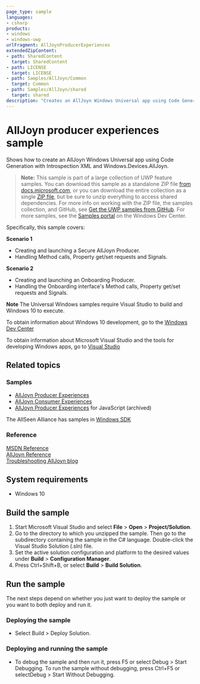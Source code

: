 ```yaml
---
page_type: sample
languages:
- csharp
products:
- windows
- windows-uwp
urlFragment: AllJoynProducerExperiences
extendedZipContent:
- path: SharedContent
  target: SharedContent
- path: LICENSE
  target: LICENSE
- path: Samples/AllJoyn/Common
  target: Common
- path: Samples/AllJoyn/shared
  target: shared
description: "Creates an AllJoyn Windows Universal app using Code Generation with Introspection XML and Windows.Devices.AllJoyn."
---
```


<!---
  category: DevicesSensorsAndPower
  samplefwlink: http://go.microsoft.com/fwlink/p/?LinkId=534025
--->

# AllJoyn producer experiences sample

Shows how to create an AllJoyn Windows Universal app using Code Generation with Introspection XML and Windows.Devices.AllJoyn.

> **Note:** This sample is part of a large collection of UWP feature samples. 
> You can download this sample as a standalone ZIP file
> [from docs.microsoft.com](https://docs.microsoft.com/samples/microsoft/windows-universal-samples/alljoynproducerexperiences/),
> or you can download the entire collection as a single
> [ZIP file](https://github.com/Microsoft/Windows-universal-samples/archive/master.zip), but be 
> sure to unzip everything to access shared dependencies. For more info on working with the ZIP file, 
> the samples collection, and GitHub, see [Get the UWP samples from GitHub](https://aka.ms/ovu2uq). 
> For more samples, see the [Samples portal](https://aka.ms/winsamples) on the Windows Dev Center. 

Specifically, this sample covers:

**Scenario 1**
-   Creating and launching a Secure AllJoyn Producer.
-   Handling Method calls, Property get/set requests and Signals.

**Scenario 2**
-   Creating and launching an Onboarding Producer.
-   Handling the Onboarding interface's Method calls, Property get/set requests and Signals.

**Note** The Universal Windows samples require Visual Studio to build and Windows 10 to execute.
 
To obtain information about Windows 10 development, go to the [Windows Dev Center](http://go.microsoft.com/fwlink/?LinkID=532421)

To obtain information about Microsoft Visual Studio and the tools for developing Windows apps, go to [Visual Studio](http://go.microsoft.com/fwlink/?LinkID=532422)

## Related topics

### Samples

* [AllJoyn Producer Experiences](http://go.microsoft.com/fwlink/p/?LinkId=534025)
* [AllJoyn Consumer Experiences](http://go.microsoft.com/fwlink/p/?LinkID=534021)
* [AllJoyn Producer Experiences](/archived/AllJoyn/ProducerExperiences/) for JavaScript (archived)

The AllSeen Alliance has samples in [Windows SDK](https://allseenalliance.org/developers/download)

### Reference

[MSDN Reference](https://msdn.microsoft.com/library/windows/apps/windows.devices.alljoyn.aspx)  
[AllJoyn Reference](https://allseenalliance.org/developers/develop/api-reference)  
[Troubleshooting AllJoyn blog](http://channel9.msdn.com/Blogs/Internet-of-Things-Blog/Troubleshooting-AllJoyn-with-Windows-10-Insider-Preview-Builds)  

## System requirements

* Windows 10

## Build the sample

1. Start Microsoft Visual Studio and select **File** \> **Open** \> **Project/Solution**.
2. Go to the directory to which you unzipped the sample. Then go to the subdirectory containing the sample in the C# language. Double-click the Visual Studio Solution (.sln) file. 
3. Set the active solution configuration and platform to the desired values under **Build** \> **Configuration Manager**.
4. Press Ctrl+Shift+B, or select **Build** \> **Build Solution**. 

## Run the sample

The next steps depend on whether you just want to deploy the sample or you want to both deploy and run it.

### Deploying the sample

- Select Build > Deploy Solution. 

### Deploying and running the sample

- To debug the sample and then run it, press F5 or select Debug >  Start Debugging. To run the sample without debugging, press Ctrl+F5 or selectDebug > Start Without Debugging. 